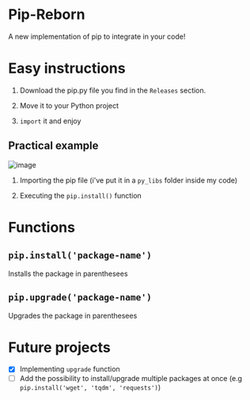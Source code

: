 # Pip-Reborn

A new implementation of pip to integrate in your code!

# Easy instructions

1. Download the pip.py file you find in the `Releases` section.

2. Move it to your Python project

3. `import` it and enjoy

## Practical example

![image](https://user-images.githubusercontent.com/76620155/201388406-fa3a7895-8693-4731-b730-2c487a93e37b.png)

1. Importing the pip file (i've put it in a `py_libs` folder inside my code)

2. Executing the `pip.install()` function

# Functions

## `pip.install('package-name')`

Installs the package in parenthesees

## `pip.upgrade('package-name')`

Upgrades the package in parenthesees

# Future projects

- [x] Implementing `upgrade` function
- [ ] Add the possibility to install/upgrade multiple packages at once (e.g `pip.install('wget', 'tqdm', 'requests')`)
